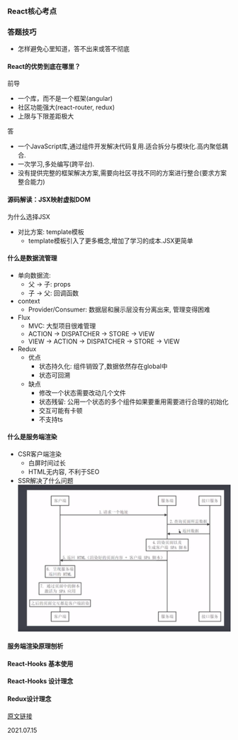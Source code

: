 ### React核心考点

### 答题技巧
* 怎样避免心里知道，答不出来或答不彻底

#### React的优势到底在哪里？
前导
* 一个库，而不是一个框架(angular)
* 社区功能强大(react-router, redux)
* 上限与下限差距极大

答
* 一个JavaScript库,通过组件开发解决代码复用.适合拆分与模块化.高内聚低耦合.
* 一次学习,多处编写(跨平台).
* 没有提供完整的框架解决方案,需要向社区寻找不同的方案进行整合(要求方案整合能力)

#### 源码解读：JSX映射虚拟DOM
为什么选择JSX
* 对比方案: template模板
  * template模板引入了更多概念,增加了学习的成本.JSX更简单

#### 什么是数据流管理
* 单向数据流:
  * 父 -> 子: props
  * 子 -> 父: 回调函数
* context
  * Provider/Consumer: 数据层和展示层没有分离出来, 管理变得困难
* Flux
  * MVC: 大型项目很难管理
  * ACTION -> DISPATCHER -> STORE -> VIEW
  * VIEW -> ACTION -> DISPATCHER -> STORE -> VIEW
* Redux
  * 优点
    * 状态持久化: 组件销毁了,数据依然存在global中
    * 状态可回溯
  * 缺点
    * 修改一个状态需要改动几个文件
    * 状态残留: 公用一个状态的多个组件如果要重用需要进行合理的初始化
    * 交互可能有卡顿
    * 不支持ts

#### 什么是服务端渲染
* CSR客户端渲染
  * 白屏时间过长
  * HTML无内容, 不利于SEO
* SSR解决了什么问题
![SSR-流程](https://raw.githubusercontent.com/EarlyBirdss/FrontEnd-Notes/feature-general/images/SSR-process.png)

#### 服务端渲染原理刨析

#### React-Hooks 基本使用

#### React-Hooks 设计理念

#### Redux设计理念



[原文链接](https://www.bilibili.com/video/BV1AU4y187AU/?spm_id_from=333.788.b_7265636f5f6c697374.15)

2021.07.15